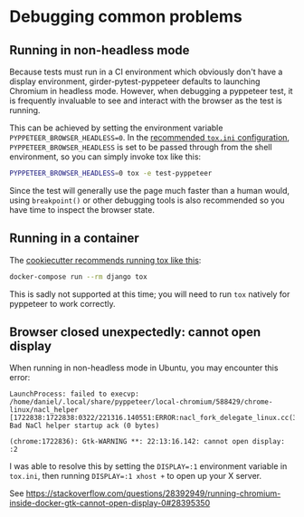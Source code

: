 # Debugging common problems

## Running in non-headless mode
Because tests must run in a CI environment which obviously don't have a display environment, girder-pytest-pyppeteer defaults to launching Chromium in headless mode. However, when debugging a pyppeteer test, it is frequently invaluable to see and interact with the browser as the test is running.

This can be achieved by setting the environment variable `PYPPETEER_BROWSER_HEADLESS=0`. In the [recommended `tox.ini` configuration](setup.md#installation), `PYPPETEER_BROWSER_HEADLESS` is set to be passed through from the shell environment, so you can simply invoke tox like this:

```bash
PYPPETEER_BROWSER_HEADLESS=0 tox -e test-pyppeteer
```

Since the test will generally use the page much faster than a human would, using `breakpoint()` or other debugging tools is also recommended so you have time to inspect the browser state.

## Running in a container
The [cookiecutter recommends running tox like this](https://github.com/girder/cookiecutter-girder-4/blob/d1912b887133ae2407277f772f6329c082fafb73/%7B%7B%20cookiecutter.project_slug%20%7D%7D/README.md#initial-setup-2):

```bash
docker-compose run --rm django tox
```

This is sadly not supported at this time; you will need to run `tox` natively for pyppeteer to work correctly.

## Browser closed unexpectedly: cannot open display
When running in non-headless mode in Ubuntu, you may encounter this error:
```
LaunchProcess: failed to execvp:
/home/daniel/.local/share/pyppeteer/local-chromium/588429/chrome-linux/nacl_helper
[1722838:1722838:0322/221316.140551:ERROR:nacl_fork_delegate_linux.cc(314)] Bad NaCl helper startup ack (0 bytes)

(chrome:1722836): Gtk-WARNING **: 22:13:16.142: cannot open display: :2
```
I was able to resolve this by setting the `DISPLAY=:1` environment variable in `tox.ini`, then running `DISPLAY=:1 xhost +` to open up your X server. 

See https://stackoverflow.com/questions/28392949/running-chromium-inside-docker-gtk-cannot-open-display-0#28395350
